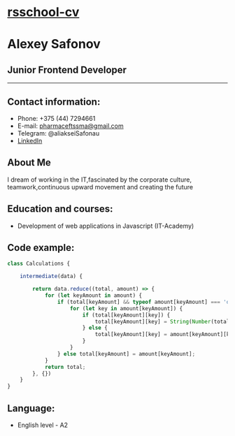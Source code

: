 # [rsschool-cv](https://AliakseiSafonau.github.io/rsschool-cv/cv "Alexey Safonov")
# Alexey Safonov
## Junior Frontend Developer
***
## Contact information:
 * Phone: +375 (44) 7294661
 * E-mail: pharmaceftssma@gmail.com
 * Telegram: @aliakseiSafonau
 * [LinkedIn](https://www.linkedin.com/in/alexey-safonov-494252236 "Alexey Safonov")
 ## About Me
 I dream of working in the IT,fascinated by the corporate culture,
 teamwork,continuous upward movement and creating the future
 ## Education and courses:
 * Development of web applications in Javascript (IT-Academy)
 ## Code example:
```javascript
class Calculations {

    intermediate(data) {

        return data.reduce((total, amount) => {
            for (let keyAmount in amount) {
                if (total[keyAmount] && typeof amount[keyAmount] === 'object') {
                    for (let key in amount[keyAmount]) {
                        if (total[keyAmount][key]) {
                            total[keyAmount][key] = String(Number(total[keyAmount][key]) + Number(amount[keyAmount][key]))
                        } else {
                            total[keyAmount][key] = amount[keyAmount][key]
                        }
                    }
                } else total[keyAmount] = amount[keyAmount];
            }
            return total;
        }, {})
    }
}
```
## Language:
* English level - A2


